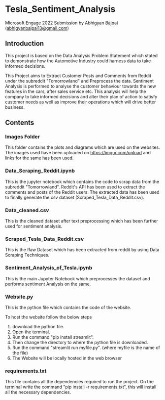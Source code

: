 # Tesla_Sentiment_Analysis

Microsoft Engage 2022 Submission by Abhigyan Bajpai (abhigyanbajpai13@gmail.com)

## Introduction

This project is based on the Data Analysis Problem Statement which stated to demonstrate how the Automotive Industry could harness data to take informed decisions.

This Project aims to Extract Customer Posts and Comments from Reddit under the subreddit "Tomorrowland" and Preprocess the data. Sentiment Analysis is performed to analyse the customer behaviour towards the new features in the cars, after sales service etc. This analysis will help the company to take informed decisions and alter their plan of action to satisfy customer needs as well as improve their operations which will drive better business.


## Contents


### Images Folder

This folder contains the plots and diagrams which are used on the websites. The images used have been uploaded on https://imgur.com/upload and links for the same has been used.


### Data_Scraping_Reddit.ipynb

This is the jupyter notebook which contains the code to scrap data from the subreddit "Tomorrowland". Reddit's API has been used to extract the comments and posts of the Reddit users. The extracted data has been used to finally generate the csv dataset (Scraped_Tesla_Data_Reddit.csv).


### Data_cleaned.csv

This is the cleaned dataset after text preprocessing which has been further used for sentiment analysis.


### Scraped_Tesla_Data_Reddit.csv

This is the Raw Dataset which has been extracted from reddit by using Data Scraping Techniques.


### Sentiment_Analysis_of_Tesla.ipynb
This is the main Jupyter Notebook which preprocesses the dataset and performs sentiment Analysis on the same.


### Website.py

This is the python file which contains the code of the website.

To host the website follow the below steps

1. download the python file.
2. Open the terminal.
3. Run the command "pip install streamlit".
4. Then change the directory to where the python file is downloaded.
5. Run the command "streamlit run myfile.py". (where myfile is the name of the file)
6. The Website will be locally hosted in the web browser


### requirements.txt

This file contains all the dependencies required to run the project.
On the terminal write the command "pip install -r requirements.txt", this will install all the necessary dependencies.
